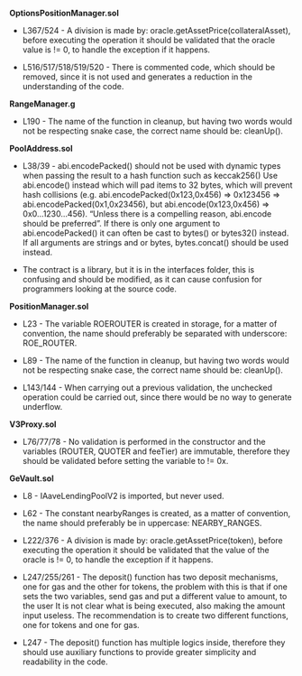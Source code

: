 **OptionsPositionManager.sol**
- L367/524 - A division is made by: oracle.getAssetPrice(collateralAsset), before executing the operation it should be validated that the oracle value is != 0, to handle the exception if it happens.

- L516/517/518/519/520 - There is commented code, which should be removed, since it is not used and generates a reduction in the understanding of the code.


**RangeManager.g**
- L190 - The name of the function in cleanup, but having two words would not be respecting snake case, the correct name should be: cleanUp().


**PoolAddress.sol**
- L38/39 - abi.encodePacked() should not be used with dynamic types when passing the result to a hash function such as keccak256()
Use abi.encode() instead which will pad items to 32 bytes, which will prevent hash collisions (e.g. abi.encodePacked(0x123,0x456) => 0x123456 => abi.encodePacked(0x1,0x23456), but abi.encode(0x123,0x456) => 0x0...1230...456). “Unless there is a compelling reason, abi.encode should be preferred”. If there is only one argument to abi.encodePacked() it can often be cast to bytes() or bytes32() instead.
If all arguments are strings and or bytes, bytes.concat() should be used instead.

- The contract is a library, but it is in the interfaces folder, this is confusing and should be modified, as it can cause confusion for programmers looking at the source code.


**PositionManager.sol**
- L23 - The variable ROEROUTER is created in storage, for a matter of convention, the name should preferably be separated with underscore: ROE_ROUTER.

- L89 - The name of the function in cleanup, but having two words would not be respecting snake case, the correct name should be: cleanUp().

- L143/144 - When carrying out a previous validation, the unchecked operation could be carried out, since there would be no way to generate underflow.


**V3Proxy.sol**
- L76/77/78 - No validation is performed in the constructor and the variables (ROUTER, QUOTER and feeTier) are immutable, therefore they should be validated before setting the variable to != 0x.


**GeVault.sol**
- L8 - IAaveLendingPoolV2 is imported, but never used.

- L62 - The constant nearbyRanges is created, as a matter of convention, the name should preferably be in uppercase: NEARBY_RANGES.

- L222/376 - A division is made by: oracle.getAssetPrice(token), before executing the operation it should be validated that the value of the oracle is != 0, to handle the exception if it happens.

- L247/255/261 - The deposit() function has two deposit mechanisms, one for gas and the other for tokens, the problem with this is that if one sets the two variables, send gas and put a different value to amount, to the user
It is not clear what is being executed, also making the amount input useless. The recommendation is to create two different functions, one for tokens and one for gas.
 
- L247 - The deposit() function has multiple logics inside, therefore they should use auxiliary functions to provide greater simplicity and readability in the code.
